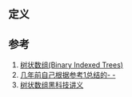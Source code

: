 ## 定义



## 参考

1. [树状数组(Binary Indexed Trees)](http://hawstein.com/2012/11/15/binary-indexed-trees/)
2. [几年前自己根据参考1总结的- -](https://www.cnblogs.com/france/p/4808694.html)
3. [树状数组黑科技讲义](https://magolor.cn/2018/08/27/2018-08-27-blog-01/)